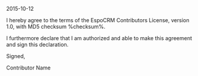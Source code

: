 2015-10-12

I hereby agree to the terms of the EspoCRM Contributors License, version 1.0, with MD5 checksum %checksum%.

I furthermore declare that I am authorized and able to make this agreement and sign this declaration.

Signed,

Contributor Name
